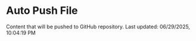 # Auto Push File

Content that will be pushed to GitHub repository.
Last updated: 06/29/2025, 10:04:19 PM